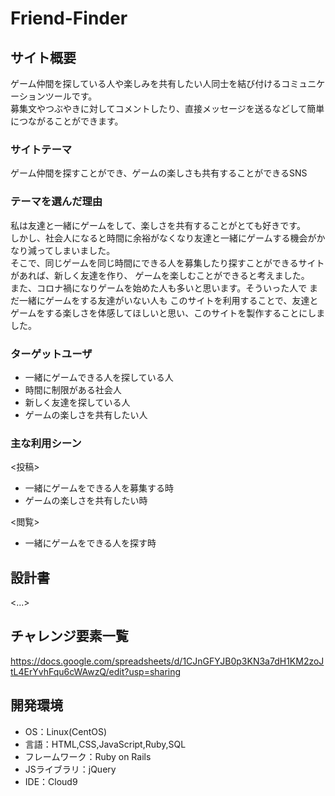 # Friend-Finder

## サイト概要
ゲーム仲間を探している人や楽しみを共有したい人同士を結び付けるコミュニケーションツールです。  
募集文やつぶやきに対してコメントしたり、直接メッセージを送るなどして簡単につながることができます。  

### サイトテーマ
ゲーム仲間を探すことができ、ゲームの楽しさも共有することができるSNS

### テーマを選んだ理由
私は友達と一緒にゲームをして、楽しさを共有することがとても好きです。  
しかし、社会人になると時間に余裕がなくなり友達と一緒にゲームする機会がかなり減ってしまいました。  
そこで、同じゲームを同じ時間にできる人を募集したり探すことができるサイトがあれば、新しく友達を作り、
ゲームを楽しむことができると考えました。  
また、コロナ禍になりゲームを始めた人も多いと思います。そういった人で まだ一緒にゲームをする友達がいない人も
このサイトを利用することで、友達とゲームをする楽しさを体感してほしいと思い、このサイトを製作することにしました。  

### ターゲットユーザ
- 一緒にゲームできる人を探している人
- 時間に制限がある社会人
- 新しく友達を探している人
- ゲームの楽しさを共有したい人

### 主な利用シーン
<投稿>
- 一緒にゲームをできる人を募集する時
- ゲームの楽しさを共有したい時  

<閲覧>
- 一緒にゲームをできる人を探す時

## 設計書
<...>

## チャレンジ要素一覧
<https://docs.google.com/spreadsheets/d/1CJnGFYJB0p3KN3a7dH1KM2zoJtL4ErYvhFqu6cWAwzQ/edit?usp=sharing>

## 開発環境
- OS：Linux(CentOS)
- 言語：HTML,CSS,JavaScript,Ruby,SQL
- フレームワーク：Ruby on Rails
- JSライブラリ：jQuery
- IDE：Cloud9

